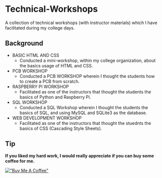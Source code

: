 # Technical-Workshops
A collection of technical workshops (with instructor materials) which I have facilitated during my college days.

## Background
* BASIC HTML AND CSS
    * Conducted a mini-workshop, within my college organization, about the basics usage of HTML and CSS.
* PCB WORKSHOP
    * Conducted a PCB WORKSHOP wherein I thought the students how to create a PCB from scratch.
* RASPBERRY PI WORKSHOP
    * Facilitated as one of the instructors that thought the students the basics of Python and Raspberry Pi.
* SQL WORKSHOP
    * Conducted a SQL Workshop wherein I thought the students the basics of SQL, and using MySQL and SQLite3 as the database.
* WEB DEVELOPMENT WORKSHOP
    * Facilitated as one of the instructors that thought the stuednts the basics of CSS (Cascading Style Sheets).

## Tip
**If you liked my hard work, I would really appreciate if you can buy some coffee for me.**

[!["Buy Me A Coffee"](https://www.buymeacoffee.com/assets/img/custom_images/orange_img.png)](https://www.buymeacoffee.com/frosteen)